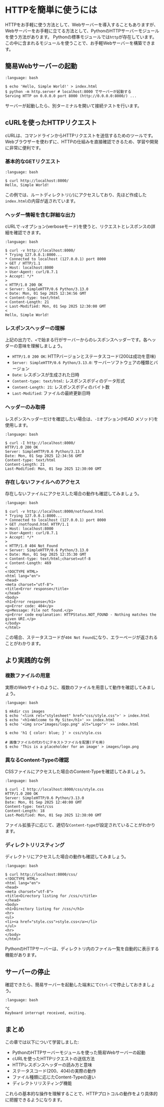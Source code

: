 # HTTPを簡単に使うには

HTTPをお手軽に使う方法として、Webサーバーを導入することもありますが、Webサーバーをお手軽に立てる方法として、PythonのHTTPサーバーモジュールを使う方法があります。
Pythonの標準モジュールでは`http`が存在しています。この中に含まれるモジュールを使うことで、お手軽Webサーバーを構築できます。

## 簡易Webサーバーの起動

```{code-block}
:language: bash

$ echo 'Hello, Simple World!' > index.html
$ python -m http.server # localhost:8000 でサーバーが起動する
Serving HTTP on 0.0.0.0 port 8000 (http://0.0.0.0:8000/) ...
```

サーバーが起動したら、別ターミナルを開いて接続テストを行います。

## cURLを使ったHTTPリクエスト

cURLは、コマンドラインからHTTPリクエストを送信するためのツールです。Webブラウザーを使わずに、HTTPの仕組みを直接確認できるため、学習や開発に非常に便利です。

### 基本的なGETリクエスト

```{code-block}
:language: bash

$ curl http://localhost:8000/
Hello, Simple World!
```

この例では、ルートディレクトリ(`/`)にアクセスしており、先ほど作成した`index.html`の内容が返されています。

### ヘッダー情報を含む詳細な出力

cURLで`-v`オプション(verboseモード)を使うと、リクエストとレスポンスの詳細を確認できます。

```{code-block}
:language: bash

$ curl -v http://localhost:8000/
* Trying 127.0.0.1:8000...
* Connected to localhost (127.0.0.1) port 8000
> GET / HTTP/1.1
> Host: localhost:8000
> User-Agent: curl/8.7.1
> Accept: */*
>
< HTTP/1.0 200 OK
< Server: SimpleHTTP/0.6 Python/3.13.0
< Date: Mon, 01 Sep 2025 12:34:56 GMT
< Content-type: text/html
< Content-Length: 21
< Last-Modified: Mon, 01 Sep 2025 12:30:00 GMT
<
Hello, Simple World!
```

### レスポンスヘッダーの理解

上記の出力で、`<`で始まる行がサーバーからのレスポンスヘッダーです。各ヘッダーの意味を理解しましょう。

- `HTTP/1.0 200 OK`: HTTPバージョンとステータスコード(200は成功を意味)
- `Server: SimpleHTTP/0.6 Python/3.13.0`: サーバーソフトウェアの種類とバージョン
- `Date`: レスポンスが生成された日時
- `Content-type: text/html`: レスポンスボディのデータ形式
- `Content-Length: 21`: レスポンスボディのバイト数
- `Last-Modified`: ファイルの最終更新日時

### ヘッダーのみ取得

レスポンスヘッダーだけを確認したい場合は、`-I`オプション(HEAD メソッド)を使用します。

```{code-block}
:language: bash

$ curl -I http://localhost:8000/
HTTP/1.0 200 OK
Server: SimpleHTTP/0.6 Python/3.13.0
Date: Mon, 01 Sep 2025 12:34:56 GMT
Content-type: text/html
Content-Length: 21
Last-Modified: Mon, 01 Sep 2025 12:30:00 GMT
```

### 存在しないファイルへのアクセス

存在しないファイルにアクセスした場合の動作も確認してみましょう。

```{code-block}
:language: bash

$ curl -v http://localhost:8000/notfound.html
* Trying 127.0.0.1:8000...
* Connected to localhost (127.0.0.1) port 8000
> GET /notfound.html HTTP/1.1
> Host: localhost:8000
> User-Agent: curl/8.7.1
> Accept: */*
>
< HTTP/1.0 404 Not Found
< Server: SimpleHTTP/0.6 Python/3.13.0
< Date: Mon, 01 Sep 2025 12:35:30 GMT
< Content-type: text/html;charset=utf-8
< Content-Length: 469
<
<!DOCTYPE HTML>
<html lang="en">
<head>
<meta charset="utf-8">
<title>Error response</title>
</head>
<body>
<h1>Error response</h1>
<p>Error code: 404</p>
<p>Message: File not found.</p>
<p>Error code explanation: HTTPStatus.NOT_FOUND - Nothing matches the given URI.</p>
</body>
</html>
```

この場合、ステータスコードが`404 Not Found`になり、エラーページが返されることがわかります。

## より実践的な例

### 複数ファイルの用意

実際のWebサイトのように、複数のファイルを用意して動作を確認してみましょう。

```{code-block}
:language: bash

$ mkdir css images
$ echo '<link rel="stylesheet" href="css/style.css">' > index.html
$ echo '<h1>Welcome to My Site</h1>' >> index.html
$ echo '<img src="images/logo.png" alt="Logo">' >> index.html

$ echo 'h1 { color: blue; }' > css/style.css

# 画像ファイルの代わりにテキストファイルを配置(デモ用)
$ echo 'This is a placeholder for an image' > images/logo.png
```

### 異なるContent-Typeの確認

CSSファイルにアクセスした場合のContent-Typeを確認してみましょう。

```{code-block}
:language: bash

$ curl -I http://localhost:8000/css/style.css
HTTP/1.0 200 OK
Server: SimpleHTTP/0.6 Python/3.13.0
Date: Mon, 01 Sep 2025 12:40:00 GMT
Content-type: text/css
Content-Length: 18
Last-Modified: Mon, 01 Sep 2025 12:38:00 GMT
```

ファイル拡張子に応じて、適切な`Content-type`が設定されていることがわかります。

### ディレクトリリスティング

ディレクトリにアクセスした場合の動作も確認してみましょう。

```{code-block}
:language: bash

$ curl http://localhost:8000/css/
<!DOCTYPE HTML>
<html lang="en">
<head>
<meta charset="utf-8">
<title>Directory listing for /css/</title>
</head>
<body>
<h1>Directory listing for /css/</h1>
<hr>
<ul>
<li><a href="style.css">style.css</a></li>
</ul>
<hr>
</body>
</html>
```

PythonのHTTPサーバーは、ディレクトリ内のファイル一覧を自動的に表示する機能があります。

## サーバーの停止

確認できたら、簡易サーバーを起動した端末にて`Ctrl-C`で停止しておきましょう。

```{code-block}
:language: bash

^C
Keyboard interrupt received, exiting.
```

## まとめ

この章では以下について学習しました:

- PythonのHTTPサーバーモジュールを使った簡易Webサーバーの起動
- cURLを使ったHTTPリクエストの送信方法
- HTTPレスポンスヘッダーの読み方と意味
- ステータスコード(200、404)の実際の動作
- ファイル種類に応じたContent-Typeの違い
- ディレクトリリスティング機能

これらの基本的な操作を理解することで、HTTPプロトコルの動作をより具体的に把握できるようになります。

